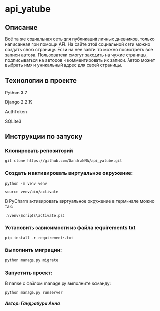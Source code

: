 # api_yatube

## Описание
Всё та же социальная сеть для публикаций личных дневников, только написанная при помощи API.
На сайте этой социальной сети можно создать свою страницу. Если на нее зайти, то можно посмотреть все записи автора.
Пользователи смогут заходить на чужие страницы, подписываться на авторов и комментировать их записи.
Автор может выбрать имя и уникальный адрес для своей страницы.

## Технологии в проекте
Python 3.7

Django 2.2.19

AuthToken

SQLite3

## Инструкции по запуску
### Клонировать репозиторий
```
git clone https://github.com/GandraNNA/api_yatube.git
```

### Cоздать и активировать виртуальное окружение:
```
python -m venv venv
```
```
source venv/bin/activate
```
В PyCharm активировать виртуальное окружение в терминале можно так:
```
.\venv\Scripts\activate.ps1
```
### Установить зависимости из файла requirements.txt
```
pip install -r requirements.txt
``` 
### Выполнить миграции:
```
python manage.py migrate
```

### Запустить проект:
В папке с файлом manage.py выполните команду:
```
python manage.py runserver
```

#### _**Автор: Гандрабура Анна**_
